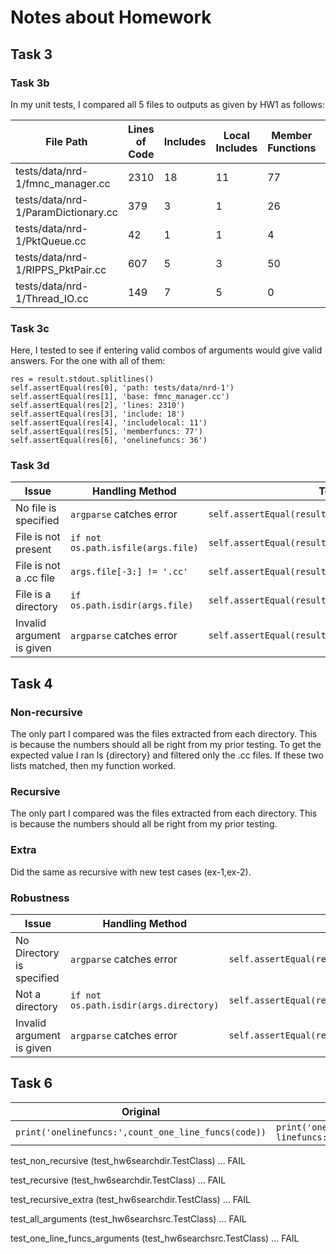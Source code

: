 # Notes about Homework
## Task 3
### Task 3b
In my unit tests, I compared all 5 files to outputs as given by HW1 as follows:

| File Path                           | Lines of Code | Includes | Local Includes | Member Functions | One-Line Functions |
|-------------------------------------|---------------|----------|----------------|------------------|--------------------|
| tests/data/nrd-1/fmnc_manager.cc   | 2310          | 18       | 11             | 77               | 36                 |
| tests/data/nrd-1/ParamDictionary.cc | 379           | 3        | 1              | 26               | 10                 |
| tests/data/nrd-1/PktQueue.cc       | 42            | 1        | 1              | 4                | 4                  |
| tests/data/nrd-1/RIPPS_PktPair.cc  | 607           | 5        | 3              | 50               | 23                 |
| tests/data/nrd-1/Thread_IO.cc      | 149           | 7        | 5              | 0                | 0                  |

### Task 3c

Here, I tested to see if entering valid combos of arguments would give valid answers. For the one with all of them:

```
res = result.stdout.splitlines()
self.assertEqual(res[0], 'path: tests/data/nrd-1')
self.assertEqual(res[1], 'base: fmnc_manager.cc')
self.assertEqual(res[2], 'lines: 2310')
self.assertEqual(res[3], 'include: 18')
self.assertEqual(res[4], 'includelocal: 11')
self.assertEqual(res[5], 'memberfuncs: 77')
self.assertEqual(res[6], 'onelinefuncs: 36')
```

### Task 3d
| Issue                     | Handling Method                    | Testcode|
|---------------------------|------------------------------------|------------------------------------------------------|
| No file is specified      | `argparse` catches error           |`self.assertEqual(result.stderr[:6],'usage:')`        |
| File is not present       | `if not os.path.isfile(args.file)` |`self.assertEqual(result.stdout[-6:],'path.\n')`      |
| File is not a .cc file    | `args.file[-3:] != '.cc'`          |`self.assertEqual(result.stdout[-6:],'path.\n')`      |
| File is a directory       | `if os.path.isdir(args.file)`      |`self.assertEqual(result.stdout[-11:],'directory.\n')`|
| Invalid argument is given | `argparse` catches error           |`self.assertEqual(result.stderr[:6],'usage:')`        |

## Task 4
### Non-recursive
The only part I compared was the files extracted from each directory. This is because the numbers should all be right from my prior testing. To get the expected value I ran ls {directory} and filtered only the .cc files. If these two lists matched, then my function worked.

### Recursive
The only part I compared was the files extracted from each directory. This is because the numbers should all be right from my prior testing. 

### Extra
Did the same as recursive with new test cases (ex-1,ex-2).

### Robustness
| Issue                     | Handling Method                       | Testcode|
|---------------------------|---------------------------------------|------------------------------------------------------|
| No Directory is specified | `argparse` catches error              |`self.assertEqual(result.stderr[:6],'usage:')`        |
| Not a directory           | `if not os.path.isdir(args.directory)`|`self.assertEqual(result.stdout[-11:],'directory.\n')`|
| Invalid argument is given | `argparse` catches error              |`self.assertEqual(result.stderr[:6],'usage:')`        |

## Task 6
|Original|Bug|Line|file|
|--------------|-------------------|-|-|
|`print('onelinefuncs:',count_one_line_funcs(code))`|`print('one linefuncs:',count_one_line_funcs(code))`|115|hw6searchsrc.py|

test_non_recursive (test_hw6searchdir.TestClass) ... FAIL

test_recursive (test_hw6searchdir.TestClass) ... FAIL

test_recursive_extra (test_hw6searchdir.TestClass) ... FAIL

test_all_arguments (test_hw6searchsrc.TestClass) ... FAIL

test_one_line_funcs_arguments (test_hw6searchsrc.TestClass) ... FAIL

